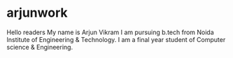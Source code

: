# arjunwork
Hello readers
My name is Arjun Vikram I am pursuing b.tech from Noida Institute of Engineering & Technology. 
I am a final year student of Computer science & Engineering.
